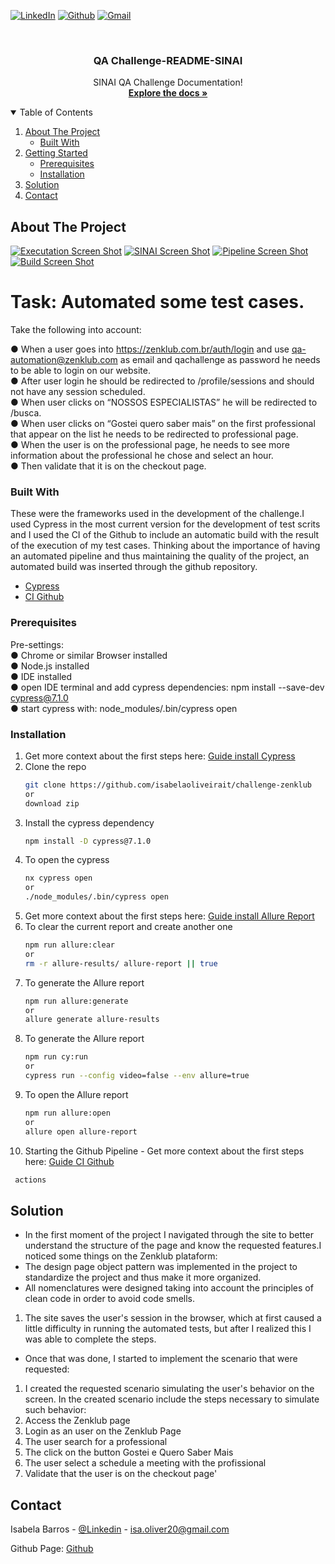 <!-- PROJECT SHIELDS -->
<!--
*** I'm using markdown "reference style" links for readability.
*** Reference links are enclosed in brackets [ ] instead of parentheses ( ).
*** See the bottom of this document for the declaration of the reference variables
*** for contributors-url, forks-url, etc. This is an optional, concise syntax you may use.
*** https://www.markdownguide.org/basic-syntax/#reference-style-links
-->

[![LinkedIn][linkedin-shield]][linkedin-url]
[![Github][github-shield]][github-url]
[![Gmail][gmail-shield]][gmail-url]

<!-- PROJECT LOGO -->
<br />

 
  <h3 align="center">QA Challenge-README-SINAI</h3>

  <p align="center">
    SINAI QA Challenge Documentation!
    <br />
    <a href=""><strong>Explore the docs »</strong></a>
    <br />
  </p>
</p>



<!-- TABLE OF CONTENTS -->
<details open="open">
  <summary>Table of Contents</summary>
  <ol>
    <li>
      <a href="#about-the-project">About The Project</a>
      <ul>
        <li><a href="#built-with">Built With</a></li>
      </ul>
    </li>
    <li>
      <a href="#getting-started">Getting Started</a>
      <ul>
        <li><a href="#prerequisites">Prerequisites</a></li>
        <li><a href="#installation">Installation</a></li>
      </ul>
    </li>
    <li><a href="#solution">Solution</a></li>
    <li><a href="#contact">Contact</a></li>
  </ol>
</details>



<!-- ABOUT THE PROJECT -->
## About The Project

[![Executation Screen Shot][product-screenshot3]](https://imgur.com/WvkGSc8.png)
[![SINAI Screen Shot][product-screenshot]](https://imgur.com/uA1nKGi.png)
[![Pipeline Screen Shot][product-screenshot1]](https://imgur.com/ynEjzcP.png)
[![Build Screen Shot][product-screenshot2]](https://imgur.com/ruxmTpE.png)



# Task: Automated some test cases.

Take the following into account:

● When a user goes into https://zenklub.com.br/auth/login and use qa-automation@zenklub.com
as email and qachallenge as password he needs to be able to login on our website. <br />
● After user login he should be redirected to /profile/sessions and should not have any session
scheduled. <br />
● When user clicks on “NOSSOS ESPECIALISTAS” he will be redirected to /busca. <br />
● When user clicks on “Gostei quero saber mais” on the first professional that appear on the list he
needs to be redirected to professional page. <br />
● When the user is on the professional page, he needs to see more information about the
professional he chose and select an hour. <br />
● Then validate that it is on the checkout page. <br />


### Built With

These were the frameworks used in the development of the challenge.I used Cypress in the most current version for the development of test scrits and I used the CI of the Github to include an automatic build with the result of the execution of my test cases. Thinking about the importance of having an automated pipeline and thus maintaining the quality of the project, an automated build was inserted through the github repository.

* [Cypress](https://www.cypress.io/)
* [CI Github](https://docs.github.com/pt/actions/guides/about-continuous-integration)

### Prerequisites

Pre-settings: <br />
● Chrome or similar Browser installed <br />
● Node.js installed <br />
● IDE installed <br />
● open IDE terminal and add cypress dependencies: npm install --save-dev cypress@7.1.0 <br />
● start cypress with: node_modules/.bin/cypress open <br />


### Installation

1. Get more context about the first steps here: [Guide install Cypress](https://docs.cypress.io/guides/getting-started/installing-cypress)
2. Clone the repo
   ```sh
   git clone https://github.com/isabelaoliveirait/challenge-zenklub
   or 
   download zip 
   ```
3. Install the cypress dependency
   ```sh
   npm install -D cypress@7.1.0
   ```
4. To open the cypress 
   ```sh
   nx cypress open 
   or
   ./node_modules/.bin/cypress open
   ```
5. Get more context about the first steps here: [Guide install Allure Report](https://docs.qameta.io/allure/)    
6. To clear the current report and create another one
   ```sh
   npm run allure:clear
   or
   rm -r allure-results/ allure-report || true
   ```
7. To generate the Allure report
   ```sh
   npm run allure:generate
   or
   allure generate allure-results
   ```
8. To generate the Allure report
   ```sh
   npm run cy:run
   or
   cypress run --config video=false --env allure=true
   ```
9. To open the Allure report
   ```sh
   npm run allure:open
   or
   allure open allure-report
   ```
10. Starting the Github Pipeline - Get more context about the first steps here: [Guide CI Github](https://www.youtube.com/watch?v=tYIKfQ3lgk0)
   ```sh
    actions
   ```   

<!-- Solution -->
## Solution

* In the first moment of the project I navigated through the site to better understand the structure of the page and know the requested features.I noticed some things on the Zenklub plataform:
* The design page object pattern was implemented in the project to standardize the project and thus make it more organized.
* All nomenclatures were designed taking into account the principles of clean code in order to avoid code smells.

1. The site saves the user's session in the browser, which at first caused a little difficulty in running the automated tests, but after I realized this I was able to complete the steps.
* Once that was done, I started to implement the scenario that were requested:
1. I created the requested scenario simulating the user's behavior on the screen. In the created scenario include the steps necessary to simulate such behavior:
2. Access the Zenklub page
3. Login as an user on the Zenklub Page
4. The user search for a professional
5. The click on the button Gostei e Quero Saber Mais
6. The user select a schedule a meeting with the profissional
7. Validate that the user is on the checkout page'


<!-- CONTACT -->
## Contact

Isabela Barros - [@Linkedin](https://www.linkedin.com/in/isabelaoliveira26/) - isa.oliver20@gmail.com

Github Page: [Github](https://github.com/isabelaoliveirait)



<!-- MARKDOWN LINKS & IMAGES -->
<!-- https://www.markdownguide.org/basic-syntax/#reference-style-links -->
[linkedin-shield]: https://img.shields.io/badge/linkedin-%230077B5.svg?style=for-the-badge&logo=linkedin&logoColor=white
[linkedin-url]: https://linkedin.com/in/othneildrew
[github-shield]: https://img.shields.io/badge/github-%23121011.svg?style=for-the-badge&logo=github&logoColor=white
[github-url]: https://github.com/isabelaoliveirait
[gmail-shield]: https://img.shields.io/badge/Gmail-D14836?style=for-the-badge&logo=gmail&logoColor=white
[gmail-url]: isa.oliver20@gmail.com
[product-screenshot]: https://imgur.com/uA1nKGi.png
[product-screenshot1]: https://imgur.com/ynEjzcP.png
[product-screenshot2]: https://imgur.com/ruxmTpE.png
[product-screenshot3]: https://imgur.com/WvkGSc8.png


